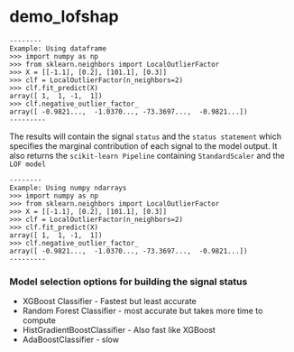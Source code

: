 # demo_lofshap

    --------
    Example: Using dataframe
    >>> import numpy as np
    >>> from sklearn.neighbors import LocalOutlierFactor
    >>> X = [[-1.1], [0.2], [101.1], [0.3]]
    >>> clf = LocalOutlierFactor(n_neighbors=2)
    >>> clf.fit_predict(X)
    array([ 1,  1, -1,  1])
    >>> clf.negative_outlier_factor_
    array([ -0.9821...,  -1.0370..., -73.3697...,  -0.9821...])
    ---------

The results will contain the signal `status` and the `status statement` which specifies the marginal contribution of 
each signal to the model output. It also returns the `scikit-learn Pipeline` containing 
`StandardScaler` and the `LOF model`


    
    --------
    Example: Using numpy ndarrays 
    >>> import numpy as np
    >>> from sklearn.neighbors import LocalOutlierFactor
    >>> X = [[-1.1], [0.2], [101.1], [0.3]]
    >>> clf = LocalOutlierFactor(n_neighbors=2)
    >>> clf.fit_predict(X)
    array([ 1,  1, -1,  1])
    >>> clf.negative_outlier_factor_
    array([ -0.9821...,  -1.0370..., -73.3697...,  -0.9821...])
    ---------
    
### Model selection options for building the signal status
  - XGBoost Classifier - Fastest but least accurate
  - Random Forest Classifier - most accurate but takes more time to compute
  - HistGradientBoostClassifier - Also fast like XGBoost
  - AdaBoostClassifier - slow
